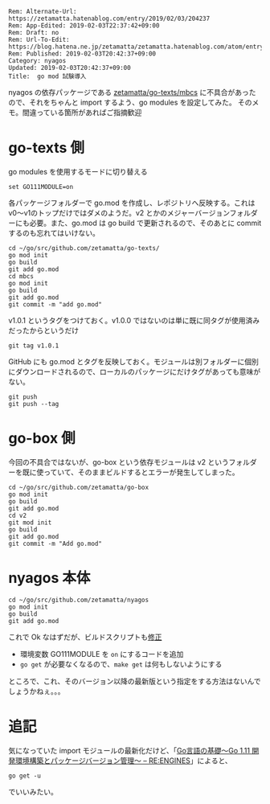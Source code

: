 ```header
Rem: Alternate-Url: https://zetamatta.hatenablog.com/entry/2019/02/03/204237
Rem: App-Edited: 2019-02-03T22:37:42+09:00
Rem: Draft: no
Rem: Url-To-Edit: https://blog.hatena.ne.jp/zetamatta/zetamatta.hatenablog.com/atom/entry/98012380856705666
Rem: Published: 2019-02-03T20:42:37+09:00
Category: nyagos
Updated: 2019-02-03T20:42:37+09:00
Title:  go mod 試験導入
```
nyagos の依存パッケージである [zetamatta/go-texts/mbcs](https://github.com/zetamatta/go-texts) に不具合があったので、それをちゃんと import するよう、go modules を設定してみた。
そのメモ。間違っている箇所があればご指摘歓迎

go-texts 側
========

go modules を使用するモードに切り替える

```
set GO111MODULE=on
```

各パッケージフォルダーで go.mod を作成し、レポジトリへ反映する。これは v0～v1のトップだけではダメのようだ。v2 とかのメジャーバージョンフォルダーにも必要。また、go.mod は go build で更新されるので、そのあとに commit するのも忘れてはいけない。

```
cd ~/go/src/github.com/zetamatta/go-texts/
go mod init
go build
git add go.mod
cd mbcs
go mod init
go build
git add go.mod
git commit -m "add go.mod"
```

v1.0.1 というタグをつけておく。v1.0.0 ではないのは単に既に同タグが使用済みだったからというだけ

```
git tag v1.0.1
```

GitHub にも go.mod とタグを反映しておく。モジュールは別フォルダーに個別にダウンロードされるので、ローカルのパッケージにだけタグがあっても意味がない。

```
git push
git push --tag
```

go-box 側
=======

今回の不具合ではないが、go-box という依存モジュールは v2 というフォルダーを既に使っていて、そのままビルドするとエラーが発生してしまった。

```
cd ~/go/src/github.com/zetamatta/go-box
go mod init
go build
git add go.mod
cd v2
git mod init
go build
git add go.mod
git commit -m "Add go.mod"
```

nyagos 本体
========

```
cd ~/go/src/github.com/zetamatta/nyagos
go mod init
go build
git add go.mod
```

これで Ok なはずだが、ビルドスクリプトも[修正](https://github.com/zetamatta/nyagos/commit/2e7124803881191dbf9d51ecc21eb138c4fd8c2e)

* 環境変数 GO111MODULE を `on` にするコードを追加
* `go get` が必要なくなるので、`make get` は何もしないようにする

ところで、これ、そのバージョン以降の最新版という指定をする方法はないんでしょうかねぇ。。。

追記
===

気になっていた import モジュールの最新化だけど、「[Go言語の基礎〜Go 1.11 開発環境構築とパッケージバージョン管理〜 – RE:ENGINES](https://re-engines.com/2018/10/09/go%E8%A8%80%E8%AA%9E%E3%81%AE%E5%9F%BA%E7%A4%8E%E3%80%9Cgo-1-11-%E3%83%91%E3%83%83%E3%82%B1%E3%83%BC%E3%82%B8%E7%AE%A1%E7%90%86%E3%82%B7%E3%82%B9%E3%83%86%E3%83%A0%E3%81%A8%E9%96%8B%E7%99%BA%E7%92%B0/)」によると、

```
go get -u
```

でいいみたい。
